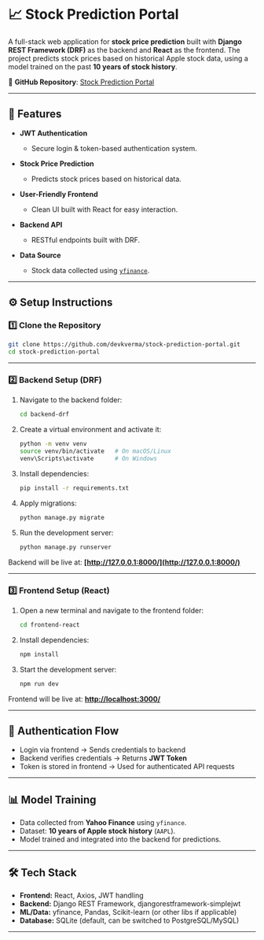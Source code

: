
# 📈 Stock Prediction Portal

A full-stack web application for **stock price prediction** built with **Django REST Framework (DRF)** as the backend and **React** as the frontend. The project predicts stock prices based on historical Apple stock data, using a model trained on the past **10 years of stock history**.

🔗 **GitHub Repository**: [Stock Prediction Portal](https://github.com/devkverma/stock-prediction-portal)

---

## 🚀 Features

* **JWT Authentication**

  * Secure login & token-based authentication system.
* **Stock Price Prediction**

  * Predicts stock prices based on historical data.
* **User-Friendly Frontend**

  * Clean UI built with React for easy interaction.
* **Backend API**

  * RESTful endpoints built with DRF.
* **Data Source**

  * Stock data collected using [`yfinance`](https://pypi.org/project/yfinance/).

---



## ⚙️ Setup Instructions

### 1️⃣ Clone the Repository

```bash
git clone https://github.com/devkverma/stock-prediction-portal.git
cd stock-prediction-portal
```

---

### 2️⃣ Backend Setup (DRF)

1. Navigate to the backend folder:

   ```bash
   cd backend-drf
   ```

2. Create a virtual environment and activate it:

   ```bash
   python -m venv venv
   source venv/bin/activate   # On macOS/Linux
   venv\Scripts\activate      # On Windows
   ```

3. Install dependencies:

   ```bash
   pip install -r requirements.txt
   ```

4. Apply migrations:

   ```bash
   python manage.py migrate
   ```

5. Run the development server:

   ```bash
   python manage.py runserver
   ```

Backend will be live at: **[http://127.0.0.1:8000/](http://127.0.0.1:8000/)**

---

### 3️⃣ Frontend Setup (React)

1. Open a new terminal and navigate to the frontend folder:

   ```bash
   cd frontend-react
   ```

2. Install dependencies:

   ```bash
   npm install
   ```

3. Start the development server:

   ```bash
   npm run dev
   ```

Frontend will be live at: **[http://localhost:3000/](http://localhost:5173/)**

---

## 🔑 Authentication Flow

* Login via frontend → Sends credentials to backend
* Backend verifies credentials → Returns **JWT Token**
* Token is stored in frontend → Used for authenticated API requests

---

## 📊 Model Training

* Data collected from **Yahoo Finance** using `yfinance`.
* Dataset: **10 years of Apple stock history** (`AAPL`).
* Model trained and integrated into the backend for predictions.

---

## 🛠️ Tech Stack

* **Frontend:** React, Axios, JWT handling
* **Backend:** Django REST Framework, djangorestframework-simplejwt
* **ML/Data:** yfinance, Pandas, Scikit-learn (or other libs if applicable)
* **Database:** SQLite (default, can be switched to PostgreSQL/MySQL)

---

